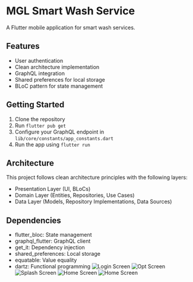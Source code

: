 # MGL Smart Wash Service

A Flutter mobile application for smart wash services.

## Features

- User authentication
- Clean architecture implementation
- GraphQL integration
- Shared preferences for local storage
- BLoC pattern for state management

## Getting Started

1. Clone the repository
2. Run `flutter pub get`
3. Configure your GraphQL endpoint in `lib/core/constants/app_constants.dart`
4. Run the app using `flutter run`

## Architecture

This project follows clean architecture principles with the following layers:

- Presentation Layer (UI, BLoCs)
- Domain Layer (Entities, Repositories, Use Cases)
- Data Layer (Models, Repository Implementations, Data Sources)

## Dependencies

- flutter_bloc: State management
- graphql_flutter: GraphQL client
- get_it: Dependency injection
- shared_preferences: Local storage
- equatable: Value equality
- dartz: Functional programming
![Login Screen](screenshot/login.png)
![Opt Screen](screenshot/opt.png)
![Splash Screen](screenshot/splash.png)
![Home Screen](screenshot/home.png)
![Home Screen](screenshot/wash.png)